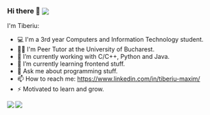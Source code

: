 ### Hi there 👋 <img align="center" src="https://gpvc.arturio.dev/MaximTiberiu" />

I'm Tiberiu:
- 💻 I'm a 3rd year Computers and Information Technology student.
- 👨‍🏫 I'm Peer Tutor at the University of Bucharest.
- 🔭 I’m currently working with C/C++, Python and Java.
- 🌱 I’m currently learning frontend stuff.
- 💬 Ask me about programming stuff.
- 📫 How to reach me: https://www.linkedin.com/in/tiberiu-maxim/
- ⚡ Motivated to learn and grow.

<img align="left" src="https://github-readme-stats.vercel.app/api?username=MaximTiberiu&count_private=true&show_icons=true&theme=vue-dark" />
<img align="left" src="https://github-readme-stats.vercel.app/api/top-langs/?username=MaximTiberiu&layout=compact&theme=vue-dark" />
